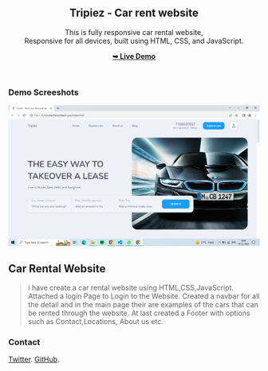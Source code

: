 <div align="center">

  <h2 align="center">Tripiez - Car rent website</h2>

  This is fully responsive car rental website, <br />Responsive for all devices, built using HTML, CSS, and JavaScript.

  <a href="https://Shishirr17.github.io/XenonStack/"><strong>➥ Live Demo</strong></a>

</div>

<br />

### Demo Screeshots

![Tripiez Desktop Demo](./readme-images/Screenshot%20(16).png "Desktop Demo")

## Car Rental Website
>i have create a car rental website using HTML,CSS,JavaScript.
>Attached a login Page to Login to the Website.
>Created a navbar for all the detail and in the main page their are examples
of the cars that can be rented through the website.
>At last created a Footer with options such as Contact,Locations, About us etc.




### Contact

 [Twitter](https://www.twitter.com/Shishirr17).
 [GitHub](https://github.com/Shishirr17).



